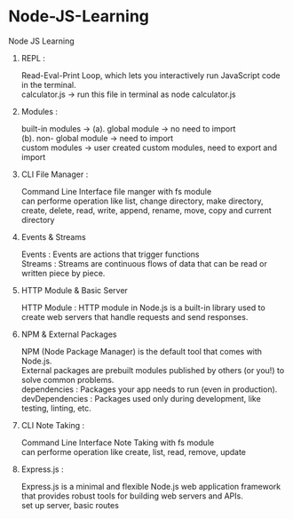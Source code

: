 # Node-JS-Learning
Node JS Learning

1. REPL :
   
   Read-Eval-Print Loop, which lets you interactively run JavaScript code in the terminal.   
   calculator.js -> run this file in terminal as node calculator.js

2. Modules :
   
   built-in modules -> (a). global module -> no need to import   
                       (b). non- global module -> need to import   
   custom modules -> user created custom modules, need to export and import

3. CLI File Manager :

   Command Line Interface file manger with fs module   
   can performe operation like list, change directory, make directory, create, delete, read, write, append, rename, move, copy and current directory

4. Events & Streams
  
   Events : Events are actions that trigger functions   
   Streams : Streams are continuous flows of data that can be read or written piece by piece.

5. HTTP Module & Basic Server

   HTTP Module : HTTP module in Node.js is a built-in library used to create web servers that handle requests and send responses.

6. NPM & External Packages

   NPM (Node Package Manager) is the default tool that comes with Node.js.   
   External packages are prebuilt modules published by others (or you!) to solve common problems.   
   dependencies : Packages your app needs to run (even in production).   
   devDependencies : Packages used only during development, like testing, linting, etc.   

7. CLI Note Taking :

   Command Line Interface Note Taking with fs module   
   can performe operation like create, list, read, remove, update

8. Express.js :

   Express.js is a minimal and flexible Node.js web application framework that provides robust tools for building web servers and APIs.   
   set up server, basic routes
   
